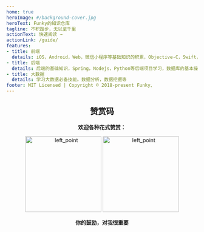 ```yaml
---
home: true
heroImage: #/background-cover.jpg
heroText: Funky的知识仓库
tagline: 不积跬步，无以至千里
actionText: 快速阅读 →
actionLink: /guide/
features:
- title: 前端
  details: iOS，Android，Web，微信小程序等基础知识的积累，Objective-C，Swift，Java，JavaScript等不同语言的特性。
- title: 后端
  details: 后端的基础知识，Spring，Nodejs，Python等后端项目学习，数据库的基本操作及使用。
- title: 大数据
  details: 学习大数据必备技能。数据分析，数据挖掘等
footer: MIT Licensed | Copyright © 2018-present Funky、
---
```



<div style="text-align: center;">

## 赞赏码

**欢迎各种花式赞赏：**

<!-- ![image](http://funky_hs.gitee.io/imgcloud/funkyblog/start/praise_code.png) -->
<img src="http://funky_hs.gitee.io/imgcloud/funkyblog/start/praise_code.png" alt="left_point" width="200"/>
<img src="http://funky_hs.gitee.io/imgcloud/funkyblog/start/left_point.png" alt="left_point" width="200"/>

**你的鼓励，对我很重要**

<br />


</div>